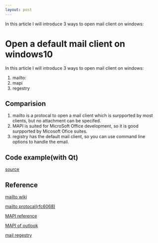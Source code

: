 ```yaml
---
layout: post
---
```


In this article I will introduce 3 ways to open mail client on windows:

# Open a default mail client on windows10

In this article I will introduce 3 ways to open mail client on windows:

1. mailto:
2. mapi
3. regestry

## Comparision

1. mailto is a protocal to open a mail client which is surpported by most clients, but no attachment can be specifed.
2. MAPI is suited for MicroSoft Office development, so it is good surpported by Micosoft Ofice suites.
3. registry has the default mail client, so you can use command line options to handle the email.

## Code example(with Qt)

[source](../code/open_default_mail_client_on_windows/README.md)

## Reference

[mailto wiki](https://en.wikipedia.org/wiki/Mailto)

[mailto protocal(rfc6068)](https://tools.ietf.org/html/rfc6068)

[MAPI reference](https://docs.microsoft.com/en-us/cpp/mfc/mapi?view=vs-2019)

[MAPI of outlook](https://docs.microsoft.com/en-us/office/client-developer/outlook/mapi/outlook-mapi-reference)

[mail regestry](https://stackoverflow.com/questions/4819450/launch-default-email-client-to-open-a-send-email-window-with-a-pre-selected-fi#)